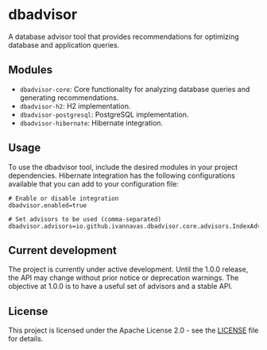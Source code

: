 # dbadvisor

A database advisor tool that provides recommendations for optimizing database and application queries.

## Modules
- `dbadvisor-core`: Core functionality for analyzing database queries and generating recommendations.
- `dbadvisor-h2`: H2 implementation.
- `dbadvisor-postgresql`: PostgreSQL implementation.
- `dbadvisor-hibernate`: Hibernate integration.

## Usage
To use the dbadvisor tool, include the desired modules in your project dependencies. 
Hibernate integration has the following configurations available that you can add to your configuration file:

```properties
# Enable or disable integration
dbadvisor.enabled=true

# Set advisors to be used (comma-separated)
dbadvisor.advisors=io.github.ivannavas.dbadvisor.core.advisors.IndexAdvisor,io.github.ivannavas.dbadvisor.core.advisors.SecurityAdvisor
```

## Current development
The project is currently under active development. Until the 1.0.0 release, the API may change without prior notice or deprecation warnings.
The objective at 1.0.0 is to have a useful set of advisors and a stable API.

## License
This project is licensed under the Apache License 2.0 - see the [LICENSE](LICENSE) file for details.